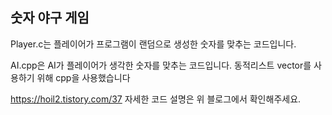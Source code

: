## 숫자 야구 게임 

Player.c는 플레이어가 프로그램이 랜덤으로 생성한 숫자를 맞추는 코드입니다.

AI.cpp은 AI가 플레이어가 생각한 숫자를 맞추는 코드입니다. 동적리스트 vector를 사용하기 위해 cpp을 사용했습니다

https://hoil2.tistory.com/37
자세한 코드 설명은 위 블로그에서 확인해주세요.
